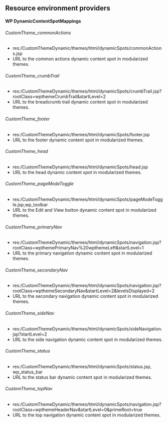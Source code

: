 ## Resource environment providers
#### WP DynamicContentSpotMappings

###### CustomTheme_commonActions ######
* res:/CustomThemeDynamic/themes/html/dynamicSpots/commonActions.jsp
* URL to the common actions dynamic content spot in modularized themes.
  
###### CustomTheme_crumbTrail ######
* res:/CustomThemeDynamic/themes/html/dynamicSpots/crumbTrail.jsp?rootClass=wpthemeCrumbTrail&startLevel=2
* URL to the breadcrumb trail dynamic content spot in modularized themes.
  
###### CustomTheme_footer ######
* res:/CustomThemeDynamic/themes/html/dynamicSpots/footer.jsp
* URL to the footer dynamic content spot in modularized themes.
  
###### CustomTheme_head ######
* res:/CustomThemeDynamic/themes/html/dynamicSpots/head.jsp
* URL to the head dynamic content spot in modularized themes.

###### CustomTheme_pageModeToggle ######
* res:/CustomThemeDynamic/themes/html/dynamicSpots/pageModeToggle.jsp,wp_toolbar
* URL to the Edit and View button dynamic content spot in modularized themes.

###### CustomTheme_primaryNav ######
* res:/CustomThemeDynamic/themes/html/dynamicSpots/navigation.jsp?rootClass=wpthemePrimaryNav%20wpthemeLeft&startLevel=1
* URL to the primary navigation dynamic content spot in modularized themes.

###### CustomTheme_secondaryNav ######
* res:/CustomThemeDynamic/themes/html/dynamicSpots/navigation.jsp?rootClass=wpthemeSecondaryNav&startLevel=2&levelsDisplayed=2
* URL to the secondary navigation dynamic content spot in modularized themes.
  
###### CustomTheme_sideNav ######
* res:/CustomThemeDynamic/themes/html/dynamicSpots/sideNavigation.jsp?startLevel=2
* URL to the side navigation dynamic content spot in modularized themes.
  
###### CustomTheme_status ######
* res:/CustomThemeDynamic/themes/html/dynamicSpots/status.jsp, wp_status_bar
* URL to the status bar dynamic content spot in modularized themes.

###### CustomTheme_topNav ######
* res:/CustomThemeDynamic/themes/html/dynamicSpots/navigation.jsp?rootClass=wpthemeHeaderNav&startLevel=0&primeRoot=true
* URL to the top navigation dynamic content spot in modularized themes.
